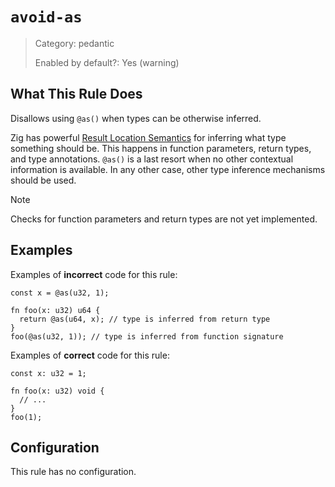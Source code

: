 # `avoid-as`

> Category: pedantic
>
> Enabled by default?: Yes (warning)

## What This Rule Does

Disallows using `@as()` when types can be otherwise inferred.

Zig has powerful [Result Location Semantics](https://ziglang.org/documentation/master/#Result-Location-Semantics) for inferring what type
something should be. This happens in function parameters, return types,
and type annotations. `@as()` is a last resort when no other contextual
information is available. In any other case, other type inference mechanisms
should be used.

> [!NOTE]
> Checks for function parameters and return types are not yet implemented.

## Examples

Examples of **incorrect** code for this rule:

```zig
const x = @as(u32, 1);

fn foo(x: u32) u64 {
  return @as(u64, x); // type is inferred from return type
}
foo(@as(u32, 1)); // type is inferred from function signature
```

Examples of **correct** code for this rule:

```zig
const x: u32 = 1;

fn foo(x: u32) void {
  // ...
}
foo(1);
```

## Configuration

This rule has no configuration.
